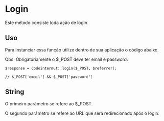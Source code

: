 # Login

Este método consiste toda ação de login.

## Uso

Para instanciar essa função utilize dentro de sua aplicação o código abaixo.

Obs: Obrigatóriamente o $_POST deve ter email e password.

~~~~
$response = Codeinternut::login($_POST, $referrer);

// $_POST['email'] && $_POST['password']
~~~~

## String

O primeiro parâmetro se refere ao $_POST.

O segundo parâmetro se refere ao URL que será redirecionado após o login.